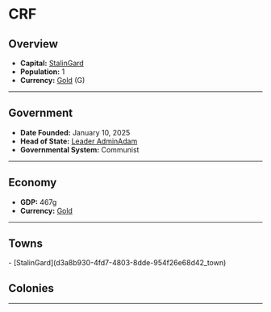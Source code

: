 <!--UNDEDITED FILE, remove this entire line if this file has been edited!-->
# <!--NAME-->CRF<!--NAME-->

## Overview

- **Capital:** <!--CAPITAL_LINK-->[StalinGard](d3a8b930-4fd7-4803-8dde-954f26e68d42_town)<!--CAPITAL_LINK-->
- **Population:** <!--POPULATION-->1<!--POPULATION-->
- **Currency:** <!--CURRENCY_LINK-->[Gold](Gold_currency)<!--CURRENCY_LINK--> (<!--CURRENCY_ABV-->G<!--CURRENCY_ABV-->)

---

## Government

- **Date Founded:** <!--FOUNDED-->January 10, 2025<!--FOUNDED-->
- **Head of State:** <!--LEADER_TITLE_LINK-->[Leader AdminAdam](AdminAdam_user)<!--LEADER_TITLE_LINK-->
- **Governmental System:** <!--GOVERNMENT-->Communist<!--GOVERNMENT-->

---

## Economy

- **GDP:** <!--GDP-->467g<!--GDP-->
- **Currency:** <!--CURRENCY_LINK-->[Gold](Gold_currency)<!--CURRENCY_LINK-->

---

## Towns

<!--TOWNS-->- [StalinGard](d3a8b930-4fd7-4803-8dde-954f26e68d42_town)<!--TOWNS-->

## Colonies

<!--COLONIES--><!--COLONIES-->

---